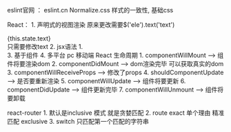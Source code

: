 eslint官网 ： eslint.cn
Normalize.css 样式的一致性, 基础css

React：
    1. 声明式的视图渲染
        原来更改需要$('ele').text('text')
        <div>{this.state.text}</div> 只需要修改text
    2. jsx语法 
        1.  
    3. 基于组件
    4. 多平台 pc 移动端
React 生命周期
    1. componentWillMount --> 组件将要渲染dom 
    2. componentDidMount --> dom渲染完毕 可以获取真实的dom
    3. componentWillReceiveProps --> 修改了props
    4. shouldComponentUpdate --> 是否要重新渲染
    5. componentWillUpdate --> 组件将要更新
    6. componentDidUpdate --> 组件更新完毕
    7. componentWillUnmount --> 组件将要卸载



react-router
    1. 默认是inclusive 模式 就是贪婪匹配
    2. route exact 单个理由 精准匹配 exclusive
    3. switch 只匹配第一个匹配的字符串 
